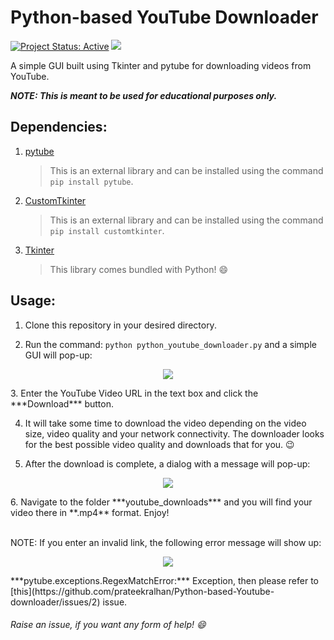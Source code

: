 # Python-based YouTube Downloader
[![Project Status: Active](https://www.repostatus.org/badges/latest/active.svg)](https://www.repostatus.org/#active) [![](https://img.shields.io/badge/Prateek-Ralhan-brightgreen.svg?colorB=ff0000)](https://prateekralhan.github.io/)

A simple GUI built using Tkinter and pytube for downloading videos from YouTube. 

***NOTE: This is meant to be used for educational purposes only.***

## Dependencies:
1. [pytube](https://pypi.org/project/pytube/)
   > This is an external library and can be installed using the command `pip install pytube`.

2. [CustomTkinter](https://github.com/TomSchimansky/CustomTkinter)
   > This is an external library and can be installed using the command `pip install customtkinter`.

3. [Tkinter](https://docs.python.org/3/library/tkinter.html) 
   > This library comes bundled with Python! :smile: 

## Usage:
   1. Clone this repository in your desired directory.

   2. Run the command: ```python python_youtube_downloader.py``` and a simple GUI will pop-up:
   <p align="center">
   <img src="https://user-images.githubusercontent.com/93064304/171878383-c3ddab52-ab37-4326-9eef-d7938fb3ba10.png">
   </p>
   3. Enter the YouTube Video URL in the text box and click the ***Download*** button.

   4. It will take some time to download the video depending on the video size, video quality and your network connectivity. The downloader looks for the best possible video quality and downloads that for you. :wink:

   5. After the download is complete, a dialog with a message will pop-up:
   <p align="center">
   <img src="https://user-images.githubusercontent.com/93064304/171879529-986eac98-cdef-4f63-a1a6-c04adb4cc706.png">
   </p>
   6. Navigate to the folder ***youtube_downloads*** and you will find your video there in **.mp4** format. Enjoy!
   
   <br>NOTE: If you enter an invalid link, the following error message will show up:
   <p align="center">
   <img src="https://user-images.githubusercontent.com/93064304/171881323-5ad7b220-fe87-4c71-8774-7b746c2a78c2.png">
   </p>
 ***pytube.exceptions.RegexMatchError:*** Exception, then please refer to [this](https://github.com/prateekralhan/Python-based-Youtube-downloader/issues/2) issue.

###### Raise an issue, if you want any form of help! :smile:
